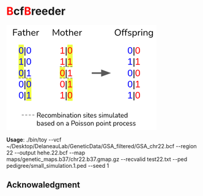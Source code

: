 # <b style="color:red">B</b>cf<b style="color:red">B</b>reeder

<img src="illustration.png"/>


<b>Usage</b>:
./bin/toy --vcf ~/Desktop/DelaneauLab/GeneticData/GSA_filtered/GSA_chr22.bcf --region 22 --output hehe.22.bcf --map maps/genetic_maps.b37/chr22.b37.gmap.gz --recvalid test22.txt --ped pedigree/small_simulation.1.ped --seed 1

## Acknowaledgment

